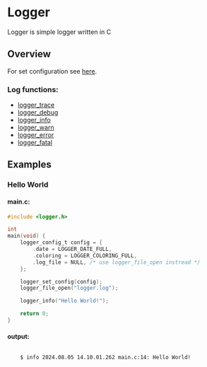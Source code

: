 # Logger
Logger is simple logger written in C

## Overview
For set configuration see [here](#logger_set_config).

### Log functions:
* [logger_trace](#logger_trace)
* [logger_debug](#logger_debug)
* [logger_info](#logger_info)
* [logger_warn](#logger_warn)
* [logger_error](#logger_error)
* [logger_fatal](#logger_fatal)

## Examples
### Hello World
#### main.c:
```c
#include <logger.h>

int
main(void) {
    logger_config_t config = {
        .date = LOGGER_DATE_FULL,
        .coloring = LOGGER_COLORING_FULL,
        .log_file = NULL, /* use logger_file_open instread */
    };

    logger_set_config(config);
    logger_file_open("logger.log");

    logger_info("Hello World!");

    return 0;
}
```
#### output:
<p>
<code>
    $ info 2024.08.05 14.10.01.262 main.c:14: Hello World!
</code>
</p>
